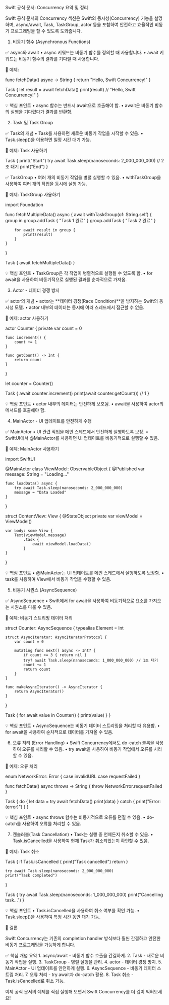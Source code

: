 Swift 공식 문서: Concurrency 요약 및 정리

Swift 공식 문서의 Concurrency 섹션은 Swift의 동시성(Concurrency) 기능을 설명하며, async/await, Task, TaskGroup, actor 등을 포함하여 안전하고 효율적인 비동기 프로그래밍을 할 수 있도록 도와줍니다.

1. 비동기 함수 (Asynchronous Functions)

✅ async와 await
	•	async 키워드는 비동기 함수를 정의할 때 사용합니다.
	•	await 키워드는 비동기 함수의 결과를 기다릴 때 사용합니다.

📌 예제:

func fetchData() async -> String {
    return "Hello, Swift Concurrency!"
}

Task {
    let result = await fetchData()
    print(result) // "Hello, Swift Concurrency!"
}

💡 핵심 포인트
	•	async 함수는 반드시 await으로 호출해야 함.
	•	await은 비동기 함수의 실행을 기다렸다가 결과를 반환함.

2. Task 및 Task Group

✅ Task의 개념
	•	Task를 사용하면 새로운 비동기 작업을 시작할 수 있음.
	•	Task.sleep()을 이용하면 일정 시간 대기 가능.

📌 예제: Task 사용하기

Task {
    print("Start")
    try await Task.sleep(nanoseconds: 2_000_000_000) // 2초 대기
    print("End")
}

✅ TaskGroup
	•	여러 개의 비동기 작업을 병렬 실행할 수 있음.
	•	withTaskGroup을 사용하여 여러 개의 작업을 동시에 실행 가능.

📌 예제: TaskGroup 사용하기

import Foundation

func fetchMultipleData() async {
    await withTaskGroup(of: String.self) { group in
        group.addTask { "Task 1 완료" }
        group.addTask { "Task 2 완료" }

        for await result in group {
            print(result)
        }
    }
}

Task {
    await fetchMultipleData()
}

💡 핵심 포인트
	•	TaskGroup은 각 작업이 병렬적으로 실행될 수 있도록 함.
	•	for await을 사용하여 비동기적으로 실행된 결과를 순차적으로 가져옴.

3. Actor - 데이터 경쟁 방지

✅ actor의 개념
	•	actor는 **데이터 경쟁(Race Condition)**을 방지하는 Swift의 동시성 모델.
	•	actor 내부의 데이터는 동시에 여러 스레드에서 접근할 수 없음.

📌 예제: actor 사용하기

actor Counter {
    private var count = 0

    func increment() {
        count += 1
    }

    func getCount() -> Int {
        return count
    }
}

let counter = Counter()

Task {
    await counter.increment()
    print(await counter.getCount()) // 1
}

💡 핵심 포인트
	•	actor 내부의 데이터는 안전하게 보호됨.
	•	await을 사용하여 actor의 메서드를 호출해야 함.

4. MainActor - UI 업데이트를 안전하게 수행

✅ MainActor
	•	UI 관련 작업을 메인 스레드에서 안전하게 실행하도록 보장.
	•	SwiftUI에서 @MainActor를 사용하면 UI 업데이트를 비동기적으로 실행할 수 있음.

📌 예제: MainActor 사용하기

import SwiftUI

@MainActor
class ViewModel: ObservableObject {
    @Published var message: String = "Loading..."

    func loadData() async {
        try await Task.sleep(nanoseconds: 2_000_000_000)
        message = "Data Loaded"
    }
}

struct ContentView: View {
    @StateObject private var viewModel = ViewModel()

    var body: some View {
        Text(viewModel.message)
            .task {
                await viewModel.loadData()
            }
    }
}

💡 핵심 포인트
	•	@MainActor는 UI 업데이트를 메인 스레드에서 실행하도록 보장함.
	•	task를 사용하여 View에서 비동기 작업을 수행할 수 있음.

5. 비동기 시퀀스 (AsyncSequence)

✅ AsyncSequence
	•	Swift에서 for await을 사용하여 비동기적으로 요소를 가져오는 시퀀스를 다룰 수 있음.

📌 예제: 비동기 스트리밍 데이터 처리

struct Counter: AsyncSequence {
    typealias Element = Int

    struct AsyncIterator: AsyncIteratorProtocol {
        var count = 0

        mutating func next() async -> Int? {
            if count >= 3 { return nil }
            try? await Task.sleep(nanoseconds: 1_000_000_000) // 1초 대기
            count += 1
            return count
        }
    }

    func makeAsyncIterator() -> AsyncIterator {
        return AsyncIterator()
    }
}

Task {
    for await value in Counter() {
        print(value)
    }
}

💡 핵심 포인트
	•	AsyncSequence는 비동기 데이터 스트리밍을 처리할 때 유용함.
	•	for await을 사용하여 순차적으로 데이터를 가져올 수 있음.

6. 오류 처리 (Error Handling)
	•	Swift Concurrency에서도 do-catch 블록을 사용하여 오류를 처리할 수 있음.
	•	try await을 사용하여 비동기 작업에서 오류를 처리할 수 있음.

📌 예제: 오류 처리

enum NetworkError: Error {
    case invalidURL
    case requestFailed
}

func fetchData() async throws -> String {
    throw NetworkError.requestFailed
}

Task {
    do {
        let data = try await fetchData()
        print(data)
    } catch {
        print("Error: \(error)")
    }
}

💡 핵심 포인트
	•	async throws 함수는 비동기적으로 오류를 던질 수 있음.
	•	do-catch를 사용하여 오류를 처리할 수 있음.

7. 캔슬러블(Task Cancellation)
	•	Task는 실행 중 언제든지 취소할 수 있음.
	•	Task.isCancelled을 사용하여 현재 Task가 취소되었는지 확인할 수 있음.

📌 예제: Task 취소

Task {
    if Task.isCancelled {
        print("Task cancelled")
        return
    }

    try await Task.sleep(nanoseconds: 2_000_000_000)
    print("Task completed")
}

Task {
    try await Task.sleep(nanoseconds: 1_000_000_000)
    print("Cancelling task...")
}

💡 핵심 포인트
	•	Task.isCancelled을 사용하여 취소 여부를 확인 가능.
	•	Task.sleep()을 사용하여 특정 시간 동안 대기 가능.

🎯 결론

Swift Concurrency는 기존의 completion handler 방식보다 훨씬 간결하고 안전한 비동기 프로그래밍을 가능하게 합니다.

✅ 핵심 개념 요약
	1.	async/await - 비동기 함수 호출을 간결하게.
	2.	Task - 새로운 비동기 작업을 실행.
	3.	TaskGroup - 병렬 실행을 관리.
	4.	actor - 데이터 경쟁 방지.
	5.	MainActor - UI 업데이트를 안전하게 실행.
	6.	AsyncSequence - 비동기 데이터 스트림 처리.
	7.	오류 처리 - try await과 do-catch 활용.
	8.	Task 취소 - Task.isCancelled로 취소 가능.

이제 공식 문서의 예제를 직접 실행해 보면서 Swift Concurrency를 더 깊이 익혀보세요!